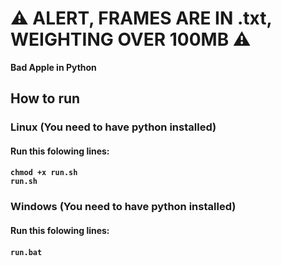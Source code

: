 # ⚠ ALERT, FRAMES ARE IN .txt, WEIGHTING OVER 100MB ⚠

**Bad Apple in Python**

## How to run
### Linux (You need to have python installed)
#### Run this folowing lines:
#### ```chmod +x run.sh ``` <br> ```run.sh```
### Windows (You need to have python installed)
#### Run this folowing lines:
#### ```run.bat```



